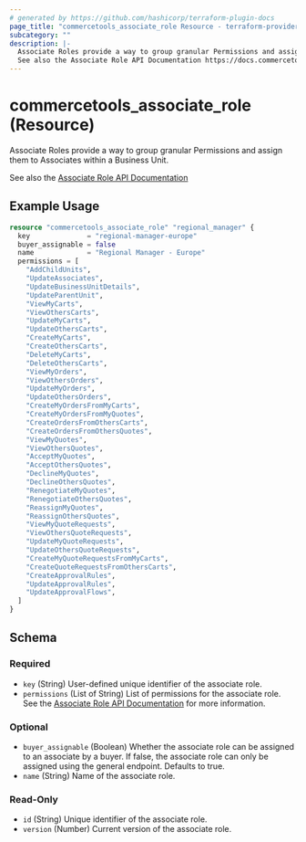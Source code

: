 ```yaml
---
# generated by https://github.com/hashicorp/terraform-plugin-docs
page_title: "commercetools_associate_role Resource - terraform-provider-commercetools"
subcategory: ""
description: |-
  Associate Roles provide a way to group granular Permissions and assign them to Associates within a Business Unit.
  See also the Associate Role API Documentation https://docs.commercetools.com/api/projects/associate-roles
---
```


# commercetools_associate_role (Resource)

Associate Roles provide a way to group granular Permissions and assign them to Associates within a Business Unit.

See also the [Associate Role API Documentation](https://docs.commercetools.com/api/projects/associate-roles)

## Example Usage

```terraform
resource "commercetools_associate_role" "regional_manager" {
  key              = "regional-manager-europe"
  buyer_assignable = false
  name             = "Regional Manager - Europe"
  permissions = [
    "AddChildUnits",
    "UpdateAssociates",
    "UpdateBusinessUnitDetails",
    "UpdateParentUnit",
    "ViewMyCarts",
    "ViewOthersCarts",
    "UpdateMyCarts",
    "UpdateOthersCarts",
    "CreateMyCarts",
    "CreateOthersCarts",
    "DeleteMyCarts",
    "DeleteOthersCarts",
    "ViewMyOrders",
    "ViewOthersOrders",
    "UpdateMyOrders",
    "UpdateOthersOrders",
    "CreateMyOrdersFromMyCarts",
    "CreateMyOrdersFromMyQuotes",
    "CreateOrdersFromOthersCarts",
    "CreateOrdersFromOthersQuotes",
    "ViewMyQuotes",
    "ViewOthersQuotes",
    "AcceptMyQuotes",
    "AcceptOthersQuotes",
    "DeclineMyQuotes",
    "DeclineOthersQuotes",
    "RenegotiateMyQuotes",
    "RenegotiateOthersQuotes",
    "ReassignMyQuotes",
    "ReassignOthersQuotes",
    "ViewMyQuoteRequests",
    "ViewOthersQuoteRequests",
    "UpdateMyQuoteRequests",
    "UpdateOthersQuoteRequests",
    "CreateMyQuoteRequestsFromMyCarts",
    "CreateQuoteRequestsFromOthersCarts",
    "CreateApprovalRules",
    "UpdateApprovalRules",
    "UpdateApprovalFlows",
  ]
}
```

<!-- schema generated by tfplugindocs -->
## Schema

### Required

- `key` (String) User-defined unique identifier of the associate role.
- `permissions` (List of String) List of permissions for the associate role. See the [Associate Role API Documentation](https://docs.commercetools.com/api/projects/associate-roles#ctp:api:type:Permission) for more information.

### Optional

- `buyer_assignable` (Boolean) Whether the associate role can be assigned to an associate by a buyer. If false, the associate role can only be assigned using the general endpoint. Defaults to true.
- `name` (String) Name of the associate role.

### Read-Only

- `id` (String) Unique identifier of the associate role.
- `version` (Number) Current version of the associate role.
